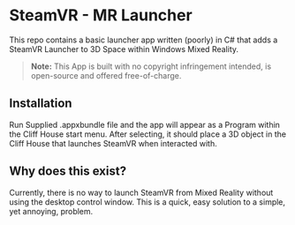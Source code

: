 # SteamVR - MR Launcher

This repo contains a basic launcher app written (poorly) in C# that adds a SteamVR Launcher to 3D Space within Windows Mixed Reality.

> **Note:** This App is built with no copyright infringement intended, is open-source and offered free-of-charge. 

## Installation

Run Supplied .appxbundle file and the app will appear as a Program within the Cliff House start menu. After selecting, it should place a 3D object in the Cliff House that launches SteamVR when interacted with.


## Why does this exist?

Currently, there is no way to launch SteamVR from Mixed Reality without using the desktop control window. This is a quick, easy solution to a simple, yet annoying, problem.




